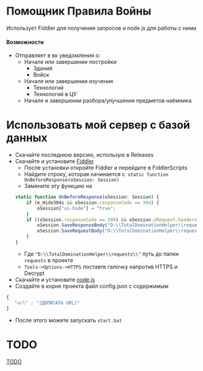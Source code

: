 # Помощник Правила Войны
Использует Fiddler для получения запросов и node js для работы с ними
#### Возможности
- Отправляет в вк уведомления о:
	- Начале или завершении постройки
		- Зданий
		- Войск
	- Начале или завершении изучения
		- Технологий
		- Технологий в ЦУ
	- Начале и завершении разбора/улучшения предметов наёмника
	 
# Использовать мой сервер с базой данных
- Скачайте последнюю версию, использую в Releases
- Скачайте и установите [Fiddler](https://www.telerik.com/download/fiddler)
	- После установки откройте Fiddler и перейдите в FiddlerScripts
	- Найдите строку, которая начинается с```
	static function OnBeforeResponse(oSession: Session)```
	- Замените эту функцию на
	```javascript
    static function OnBeforeResponse(oSession: Session) {
        if (m_Hide304s && oSession.responseCode == 304) {
            oSession["ui-hide"] = "true";
        }
        if ((oSession.responseCode == 200) && oSession.oRequest.headers.ExistsAndContains("Host", "pvppru2s00.plrm.zone") && oSession.oRequest.headers["server-method"] != undefined) { 
            oSession.SaveResponseBody("D:\\TotalDominationHelper\\requests\\"+ oSession.oRequest.headers["server-method"] + "\\" + "response_" + oSession.oRequest.headers["sign-code"] + "." + oSession.oRequest.headers["server-method"] + "." + oSession.oRequest.headers["signin-userId"] + ".json");
            oSession.SaveRequestBody("D:\\TotalDominationHelper\\requests\\"+ oSession.oRequest.headers["server-method"] + "\\"+ "request_" + oSession.oRequest.headers["sign-code"] + "." + oSession.oRequest.headers["server-method"] + "." + oSession.oRequest.headers["signin-userId"] + ".json");
        }
    }
    ```
     - Где ```"D:\\TotalDominationHelper\\requests\\"``` путь до папки ```requests``` в проекте
     - ```Tools->Options->HTTPS``` поставте галочку напротив HTTPS и Decrypt
 - Скачайте и установите [node.js](https://nodejs.org/en/)
 - Создайте в корне проекта файл config.json с содержимым
 ```javascript 
 {
	"url" : "[ДОПИСАТЬ URL]"
}
```
- После этого можете запускать ```start.bat```
# TODO
[TODO](./requests/todo.md)